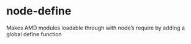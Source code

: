 node-define
===========

Makes AMD modules loadable through with node’s require by adding a global define function
